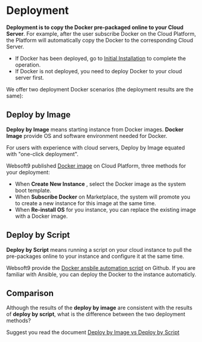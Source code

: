 # Deployment

**Deployment is to copy the Docker pre-packaged online to your Cloud Server**. For example, after the user subscribe Docker on the Cloud Platform, the Platform will automatically copy the Docker to the corresponding Cloud Server.

- If Docker has been deployed, go to [Initial Installation](/zh/stack-installation.md) to complete the operation.
- If Docker is not deployed, you need to deploy Docker to your cloud server first.

We offer two deployment Docker scenarios (the deployment results are the same):

## Deploy by Image

**Deploy by Image** means starting instance from Docker images. **Docker Image** provide OS and software environment needed for Docker.

For users with experience with cloud servers, Deploy by Image equated with "one-click deployment".

Websoft9 published [Docker image](https://apps.websoft9.com/docker) on Cloud Platform, three methods for your deployment:

* When **Create New Instance** , select the Docker image as the system boot template.
* When **Subscribe Docker** on Marketplace, the system will promote you to create a new instance for this image at the same time.
* When **Re-install OS** for you instance, you can replace the existing image with a Docker image.

## Deploy by Script

**Deploy by Script** means running a script on your cloud instance to pull the pre-packages online to your instance and configure it at the same time.

Websoft9 provide the [Docker ansbile automation script](https://github.com/Websoft9/ansible-docker) on Github. If you are familiar with Ansible, you can deploy the Docker to the instance automaticly.

## Comparison

Although the results of the **deploy by image** are consistent with the results of **deploy by script**, what is the difference between the two deployment methods?

Suggest you read the document [Deploy by Image vs Deploy by Script](https://support.websoft9.com/docs/faq/bz-product.html#deployment-comparison)